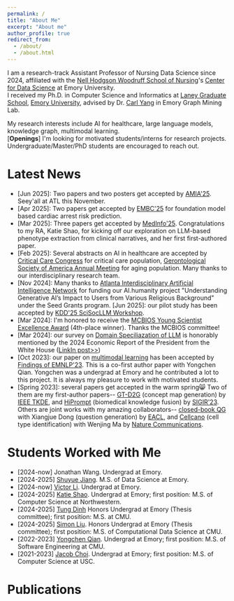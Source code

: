 ```yaml
---
permalink: /
title: "About Me"
excerpt: "About me"
author_profile: true
redirect_from: 
  - /about/
  - /about.html
---
```

I am a research-track Assistant Professor of Nursing Data Science since 2024, affiliated with the [Nell Hodgson Woodruff School of Nursing](https://www.nursing.emory.edu/)'s [Center for Data Science](https://www.nursing.emory.edu/initiatives/center-for-data-science) at Emory University.  
I received my Ph.D. in Computer Science and Informatics at [Laney Graduate School](http://www.graduateschool.emory.edu/), [Emory University](http://www.emory.edu/home/index.html), advised by Dr. [Carl Yang](http://www.cs.emory.edu/~jyang71/) in Emory Graph Mining Lab.   

My research interests include AI for healthcare, large language models, knowledge graph, multimodal learning.  
[**Openings**] I'm looking for motivated students/interns for research projects. Undergraduate/Master/PhD students are encouraged to reach out.


Latest News
======
- \[Jun 2025]: Two papers and two posters get accepted by [AMIA'25](https://amia.org/education-events/amia-2025-annual-symposium). Seey'all at ATL this November.
- \[Apr 2025]: Two papers get accepted by [EMBC'25](https://embc.embs.org/2025/) for foundation model based cardiac arrest risk prediction.
- \[Mar 2025]: Three papers get accepted by [MedInfo'25](https://medinfo2025.org/). Congratulations to my RA, Katie Shao, for kicking off our exploration on LLM-based phenotype extraction from clinical narratives, and her first first-authored paper.
- \[Feb 2025]: Several abstracts on AI in healthcare are accepted by [Critical Care Congress](https://www.sccm.org/annual-congress/abstracts-and-case-reports) for critical care population, [Gerontological Society of America Annual Meeting](https://gsa2024.eventscribe.net/) for aging population. Many thanks to our interdisciplinary research team.
- \[Nov 2024\]: Many thanks to [Atlanta Interdisciplinary Artificial Intelligence Network](https://www.aiai.network/) for funding our AI.humanity project "Understanding Generative AI’s Impact to Users from Various Religious Background" under the Seed Grants program. \[Jun 2025\]: our pilot study has been accepted by [KDD'25 SciSocLLM Workshop](https://kdd25scisocllm.github.io/).
- \[Mar 2024\]: I'm honored to receive the [MCBIOS Young Scientist Excellence Award](https://2024.mcbios.com/ysea) (4th-place winner). Thanks the MCBIOS committee!
- \[Mar 2024\]: our survey on [Domain Speciliazation of LLM](https://arxiv.org/abs/2305.18703) is honorably mentioned by the 2024 Economic Report of the President from the White House ([LinkIn post>>](https://www.linkedin.com/posts/chen-ling-838057a3_exciting-news-were-thrilled-to-share-activity-7176638405202583552-B7PA?utm_source=share&utm_medium=member_desktop))
- \[Oct 2023\]: our paper on [multimodal learning](https://arxiv.org/abs/2302.02978) has been accepted by [Findings of EMNLP'23](https://2023.emnlp.org/). This is a co-first author paper with Yongchen Qian. Yongchen was a undergrad at Emory and he contributed a lot to this project. It is always my pleasure to work with motivated students.
- \[Spring 2023\]: several papers get accepted in the warm spring😸 Two of them are my first-author papers-- [GT-D2G](https://doi.org/10.1109/tkde.2023.3252588) (concept map generation) by [IEEE TKDE](https://www.computer.org/csdl/journal/tk), and [HiPrompt](https://arxiv.org/abs/2304.05973) (biomedical knowledge fusion) by [SIGIR'23](https://sigir.org/sigir2023). Others are joint works with my amazing collaborators-- [closed-book QG](https://arxiv.org/abs/2210.06781) with Xiangjue Dong (question generation) by [EACL](https://2023.eacl.org/), and [Cellcano](https://doi.org/10.1038/s41467-023-37439-3) (cell type identification) with Wenjing Ma by [Nature Communications](https://www.nature.com/ncomms/).  


Students Worked with Me
======
- [2024-now] Jonathan Wang. Undergrad at Emory.
- [2024-2025] [Shuyue Jiang](https://www.linkedin.com/in/shuyue-jiang-ada/). M.S. of Data Science at Emory.
- [2024-now] [Victor Li](https://www.linkedin.com/in/victor-li-85b56027b/). Undergrad at Emory.
- [2024-2025] [Katie Shao](https://www.linkedin.com/in/mingchen-shao-30309a246/). Undergrad at Emory; first position: M.S. of Computer Science at Northwestern.
- [2024-2025] [Tung Dinh](https://www.linkedin.com/in/tung-dinh-50b3961b0) Honors Undergrad at Emory (Thesis committee); first position: M.S. at CMU.
- [2024-2025] [Simon Liu](https://github.com/liuximeng2). Honors Undergrad at Emory (Thesis committee); first position: M.S. of Computational Data Science at CMU.
- [2022-2023] [Yongchen Qian](https://qyccc3.github.io/). Undergrad at Emory; first position: M.S. of Software Engineering at CMU.
- [2021-2023] [Jacob Choi](https://www.linkedin.com/in/jacob-choi-3b6b421b0/). Undergrad at Emory; first position: M.S. of Computer Science at USC.


Publications
======
<!-- Mantained by BibBase -->
<script src="https://bibbase.org/show?bib=https%3A%2F%2Fraw.githubusercontent.com%2Flujiaying%2Flujiaying.github.io%2Fmaster%2Ffiles%2Fmypubs.bib&theme=side&commas=false&fullnames=1&jsonp=1"></script>
